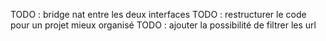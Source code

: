 TODO : bridge nat entre les deux interfaces
TODO : restructurer le code pour un projet mieux organisé 
TODO : ajouter la possibilité de filtrer les url 
